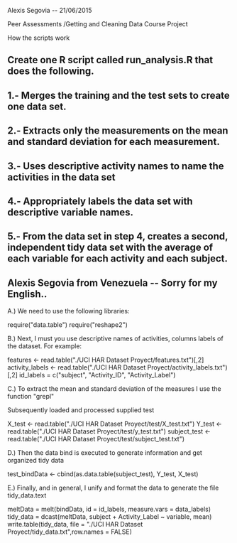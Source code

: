 Alexis Segovia -- 21/06/2015

Peer Assessments /Getting and Cleaning Data Course Project

How the scripts work

## Create one R script called run_analysis.R that does the following. 
## 1.- Merges the training and the test sets to create one data set.
## 2.- Extracts only the measurements on the mean and standard deviation for each measurement. 
## 3.- Uses descriptive activity names to name the activities in the data set
## 4.- Appropriately labels the data set with descriptive variable names. 
## 5.- From the data set in step 4, creates a second, independent tidy data set with the average of each variable for each activity and each subject.

## Alexis Segovia from Venezuela -- Sorry for my English..

A.) We need to use the following libraries:

require("data.table")
require("reshape2")

B.) Next, I must you use descriptive names of activities, columns labels of the dataset. For example:

features <- read.table("./UCI HAR Dataset Proyect/features.txt")[,2]
activity_labels <- read.table("./UCI HAR Dataset Proyect/activity_labels.txt")[,2]
id_labels   = c("subject", "Activity_ID", "Activity_Label")

C.) To extract the mean and standard deviation of the measures I use the function "grepl"

Subsequently loaded and processed supplied test

X_test <- read.table("./UCI HAR Dataset Proyect/test/X_test.txt")
Y_test <- read.table("./UCI HAR Dataset Proyect/test/y_test.txt")
subject_test <- read.table("./UCI HAR Dataset Proyect/test/subject_test.txt")

D.) Then the data bind is executed to generate information and get organized tidy data

test_bindData <- cbind(as.data.table(subject_test), Y_test, X_test)

E.) Finally, and in general, I unify and format the data to generate the file tidy_data.text

meltData = melt(bindData, id = id_labels, measure.vars = data_labels)
tidy_data   = dcast(meltData, subject + Activity_Label ~ variable, mean)
write.table(tidy_data, file = "./UCI HAR Dataset Proyect/tidy_data.txt",row.names = FALSE)
